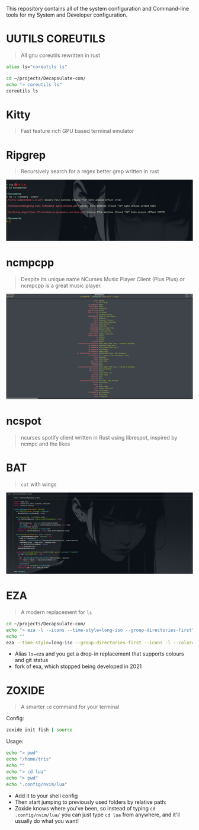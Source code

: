 This repository contains all of the system configuration and Command-line tools for my System and Developer configuration.

# UUTILS COREUTILS

> All gnu coreutils rewritten in rust

```bash
alias ls="coreutils ls"
```

```bash +exec_replace
cd ~/projects/Decapsulate-com/
echo "> coreutils ls"
coreutils ls
```

# Kitty

> Fast feature rich GPU based terminal emulator

# Ripgrep

> Recursively search for a regex better grep written in rust

![Kitty](screenshot/kitty.png)

# ncmpcpp

> Despite its unique name NCurses Music Player Client (Plus Plus) or ncmpcpp is a great music player.

![ncmpcpp](screenshot/ncmpcpp.png)

# ncspot

> ncurses spotify client written in Rust using librespot, inspired by ncmpc and the likes

# BAT

> `cat` with wings

![bat](screenshot/bat.png)

# EZA

> A modern replacement for `ls`

```bash +exec_replace
cd ~/projects/Decapsulate-com/
echo "> eza -l --icons --time-style=long-iso --group-directories-first"
echo ""
eza --time-style=long-iso --group-directories-first --icons -l --color=always
```

- Alias `ls=eza` and you get a drop-in replacement that supports colours and git status
- fork of exa, which stopped being developed in 2021

# ZOXIDE

> A smarter `cd` command for your terminal

Config:

```bash
zoxide init fish | source
```

Usage:

```bash +exec_replace
echo "> pwd"
echo "/home/tris"
echo ""
echo "> cd lua"
echo "> pwd"
echo ".config/nvim/lua"
```

- Add it to your shell config
- Then start jumping to previously used folders by relative path:
- Zoxide knows where you've been, so instead of typing `cd .config/nvim/lua/` you can just type `cd lua` from anywhere, and it'll usually do what you want!
